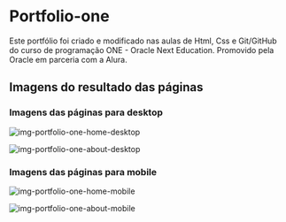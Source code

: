# Portfolio-one
Este portfólio foi criado e modificado nas aulas de Html, Css e Git/GitHub do curso de programação ONE - Oracle Next Education. Promovido pela Oracle em parceria com a Alura.

## Imagens do resultado das páginas

### Imagens das páginas para desktop

![img-portfolio-one-home-desktop](https://github.com/FelipeAju/portfolio-one/assets/131827906/a173b3aa-36ff-4acd-843d-61e4bafd1f45)

![img-portfolio-one-about-desktop](https://github.com/FelipeAju/portfolio-one/assets/131827906/c9aa102e-bb15-429f-8784-063aab13e299)


### Imagens das páginas para mobile

![img-portfolio-one-home-mobile](https://github.com/FelipeAju/portfolio-one/assets/131827906/5f3c11f0-9c7b-4d29-bc50-0c84c19dd20b) 

![img-portfolio-one-about-mobile](https://github.com/FelipeAju/portfolio-one/assets/131827906/bf3d4be7-88de-4163-b44a-656a0bd378a5)
